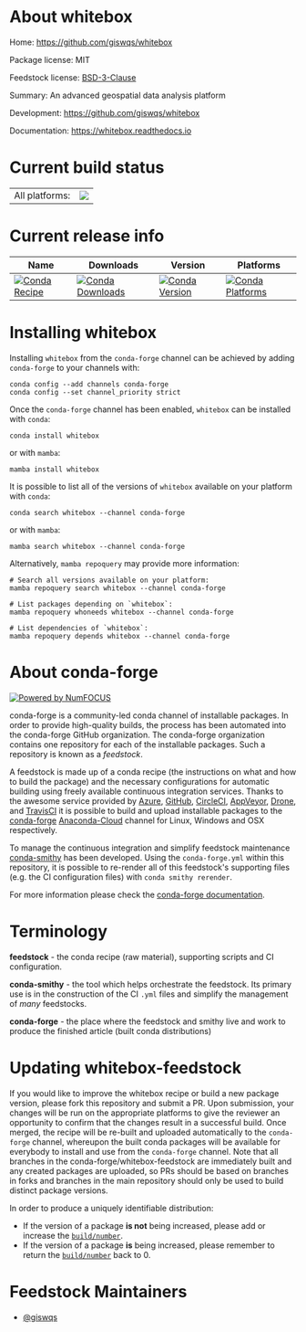 About whitebox
==============

Home: https://github.com/giswqs/whitebox

Package license: MIT

Feedstock license: [BSD-3-Clause](https://github.com/conda-forge/whitebox-feedstock/blob/main/LICENSE.txt)

Summary: An advanced geospatial data analysis platform

Development: https://github.com/giswqs/whitebox

Documentation: https://whitebox.readthedocs.io

Current build status
====================


<table><tr><td>All platforms:</td>
    <td>
      <a href="https://dev.azure.com/conda-forge/feedstock-builds/_build/latest?definitionId=5511&branchName=main">
        <img src="https://dev.azure.com/conda-forge/feedstock-builds/_apis/build/status/whitebox-feedstock?branchName=main">
      </a>
    </td>
  </tr>
</table>

Current release info
====================

| Name | Downloads | Version | Platforms |
| --- | --- | --- | --- |
| [![Conda Recipe](https://img.shields.io/badge/recipe-whitebox-green.svg)](https://anaconda.org/conda-forge/whitebox) | [![Conda Downloads](https://img.shields.io/conda/dn/conda-forge/whitebox.svg)](https://anaconda.org/conda-forge/whitebox) | [![Conda Version](https://img.shields.io/conda/vn/conda-forge/whitebox.svg)](https://anaconda.org/conda-forge/whitebox) | [![Conda Platforms](https://img.shields.io/conda/pn/conda-forge/whitebox.svg)](https://anaconda.org/conda-forge/whitebox) |

Installing whitebox
===================

Installing `whitebox` from the `conda-forge` channel can be achieved by adding `conda-forge` to your channels with:

```
conda config --add channels conda-forge
conda config --set channel_priority strict
```

Once the `conda-forge` channel has been enabled, `whitebox` can be installed with `conda`:

```
conda install whitebox
```

or with `mamba`:

```
mamba install whitebox
```

It is possible to list all of the versions of `whitebox` available on your platform with `conda`:

```
conda search whitebox --channel conda-forge
```

or with `mamba`:

```
mamba search whitebox --channel conda-forge
```

Alternatively, `mamba repoquery` may provide more information:

```
# Search all versions available on your platform:
mamba repoquery search whitebox --channel conda-forge

# List packages depending on `whitebox`:
mamba repoquery whoneeds whitebox --channel conda-forge

# List dependencies of `whitebox`:
mamba repoquery depends whitebox --channel conda-forge
```


About conda-forge
=================

[![Powered by
NumFOCUS](https://img.shields.io/badge/powered%20by-NumFOCUS-orange.svg?style=flat&colorA=E1523D&colorB=007D8A)](https://numfocus.org)

conda-forge is a community-led conda channel of installable packages.
In order to provide high-quality builds, the process has been automated into the
conda-forge GitHub organization. The conda-forge organization contains one repository
for each of the installable packages. Such a repository is known as a *feedstock*.

A feedstock is made up of a conda recipe (the instructions on what and how to build
the package) and the necessary configurations for automatic building using freely
available continuous integration services. Thanks to the awesome service provided by
[Azure](https://azure.microsoft.com/en-us/services/devops/), [GitHub](https://github.com/),
[CircleCI](https://circleci.com/), [AppVeyor](https://www.appveyor.com/),
[Drone](https://cloud.drone.io/welcome), and [TravisCI](https://travis-ci.com/)
it is possible to build and upload installable packages to the
[conda-forge](https://anaconda.org/conda-forge) [Anaconda-Cloud](https://anaconda.org/)
channel for Linux, Windows and OSX respectively.

To manage the continuous integration and simplify feedstock maintenance
[conda-smithy](https://github.com/conda-forge/conda-smithy) has been developed.
Using the ``conda-forge.yml`` within this repository, it is possible to re-render all of
this feedstock's supporting files (e.g. the CI configuration files) with ``conda smithy rerender``.

For more information please check the [conda-forge documentation](https://conda-forge.org/docs/).

Terminology
===========

**feedstock** - the conda recipe (raw material), supporting scripts and CI configuration.

**conda-smithy** - the tool which helps orchestrate the feedstock.
                   Its primary use is in the construction of the CI ``.yml`` files
                   and simplify the management of *many* feedstocks.

**conda-forge** - the place where the feedstock and smithy live and work to
                  produce the finished article (built conda distributions)


Updating whitebox-feedstock
===========================

If you would like to improve the whitebox recipe or build a new
package version, please fork this repository and submit a PR. Upon submission,
your changes will be run on the appropriate platforms to give the reviewer an
opportunity to confirm that the changes result in a successful build. Once
merged, the recipe will be re-built and uploaded automatically to the
`conda-forge` channel, whereupon the built conda packages will be available for
everybody to install and use from the `conda-forge` channel.
Note that all branches in the conda-forge/whitebox-feedstock are
immediately built and any created packages are uploaded, so PRs should be based
on branches in forks and branches in the main repository should only be used to
build distinct package versions.

In order to produce a uniquely identifiable distribution:
 * If the version of a package **is not** being increased, please add or increase
   the [``build/number``](https://docs.conda.io/projects/conda-build/en/latest/resources/define-metadata.html#build-number-and-string).
 * If the version of a package **is** being increased, please remember to return
   the [``build/number``](https://docs.conda.io/projects/conda-build/en/latest/resources/define-metadata.html#build-number-and-string)
   back to 0.

Feedstock Maintainers
=====================

* [@giswqs](https://github.com/giswqs/)

